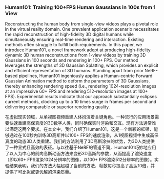 ### Human101: Training 100+FPS Human Gaussians in 100s from 1 View

Reconstructing the human body from single-view videos plays a pivotal role in the virtual reality domain. One prevalent application scenario necessitates the rapid reconstruction of high-fidelity 3D digital humans while simultaneously ensuring real-time rendering and interaction. Existing methods often struggle to fulfill both requirements. In this paper, we introduce Human101, a novel framework adept at producing high-fidelity dynamic 3D human reconstructions from 1-view videos by training 3D Gaussians in 100 seconds and rendering in 100+ FPS. Our method leverages the strengths of 3D Gaussian Splatting, which provides an explicit and efficient representation of 3D humans. Standing apart from prior NeRF-based pipelines, Human101 ingeniously applies a Human-centric Forward Gaussian Animation method to deform the parameters of 3D Gaussians, thereby enhancing rendering speed (i.e., rendering 1024-resolution images at an impressive 60+ FPS and rendering 512-resolution images at 100+ FPS). Experimental results indicate that our approach substantially eclipses current methods, clocking up to a 10 times surge in frames per second and delivering comparable or superior rendering quality.

在虚拟现实领域，从单视图视频重建人体扮演着关键角色。一种流行的应用场景需要快速重建高保真度的3D数字人类，同时确保实时渲染和交互。现有方法通常难以满足这两个要求。在本文中，我们介绍了Human101，这是一个新颖的框架，能够通过在100秒内训练3D高斯并以100+ FPS的速度渲染，从1视图视频中生成高保真度的动态3D人类重建。我们的方法利用了3D高斯涂抹的优势，为3D人类提供了一种显式且高效的表征。与以往基于NeRF的管道不同，Human101巧妙地应用了以人为中心的前向高斯动画方法来变形3D高斯的参数，从而提高了渲染速度（即以60+ FPS渲染1024分辨率的图像，以100+ FPS渲染512分辨率的图像）。实验结果表明，我们的方法大幅超越了当前的方法，帧数每秒提高了高达10倍，并提供了可比拟或更优越的渲染质量。
